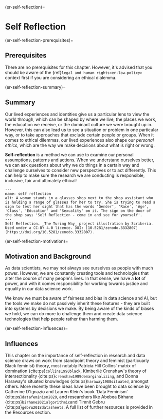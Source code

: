 (er-self-reflection)=
# Self Reflection

(er-self-reflection-prerequisites)=
## Prerequisites

There are no prerequisites for this chapter.
However, it's advised that you should be aware of the {ref}`legal and human rights<er-law-policy>` context first if you are considering an ethical dialemma.


(er-self-reflection-summary)=
## Summary

Our lived experiences and identities give us a particular lens to view the world through, which can be shaped by where we live, the places we work, the education we receive, or the dominant culture we were brought up in.
However, this can also lead us to see a situation or problem in one particular way, or to take approaches that exclude certain people or groups.
When it comes to ethical dilemmas, our lived experiences also shape our *personal ethics*, which are the way we make decisions about what is right or wrong.

**Self-reflection** is a method we can use to examine our personal assumptions, patterns and actions.
When we understand ourselves better, we can ask questions about why we do things in a certain way and challenge ourselves to consider new perspectives or to act differently.
This can help to make sure the research we are conducting is responsible, inclusive, fair and ultimately ethical!

```{figure} ../figures/ethics-self-reflection.*
---
name: self reflection
alt: A woman stands in a glasses shop next to the shop assistant who is holding a range of glasses for her to try. She is trying to read a sign to test her sight that has the words 'Gender', 'Race', 'Age', 'Class', 'Education' and 'Sexuality' on it. The sign on the door of the shop says 'Self Reflection - come in and see for yourself'.
---
Self Reflection. _The Turing Way_ project illustration by Scriberia. Used under a CC-BY 4.0 licence. DOI: [10.5281/zenodo.3332807](https://doi.org/10.5281/zenodo.3332807).
```

(er-self-reflection-motivation)=
## Motivation and Background

As data scientists, we may not always see ourselves as people with much power.
However, we are constantly creating tools and technologies that alter the course of many people's lives.
In that sense, we have a **lot** of power, and with it comes responsibility for working towards justice and equality in our data science work.

We know we must be aware of fairness and bias in data science and AI, but the tools we make do not passively inherit these features - they are built into systems by decisions we make.
By being aware of the kinds of biases we hold, we can do more to challenge them and create data science technologies that help people rather than harming them.

(er-self-reflection-influences)=
## Influences

This chapter on the importance of self-reflection in research and data science draws on work from standpoint theory and feminist (particuarly Black feminist) theory, most notably Patricia Hill Collins' matrix of domination {cite:ps}`collins1990black`, Kimberlié Crenshaw's theory of intersectionality {cite:ps}`crenshaw1989demarginalizing`, and Donna Haraway's situated knowledges {cite:ps}`haraway1988situated`, amongst others.
More recently these ideas have been brought to data science by Catherine D'Ignazio and Lauren Klein's book 'Data Feminism' {cite:ps}`datafeminism2020`, and researchers like Abebea Birhane {cite:ps}`birhane2021algorithmic`and Timnit Gebru {cite:ps}`gebru2018datasheets`.
A full list of further resources is provided in the Resources section.
